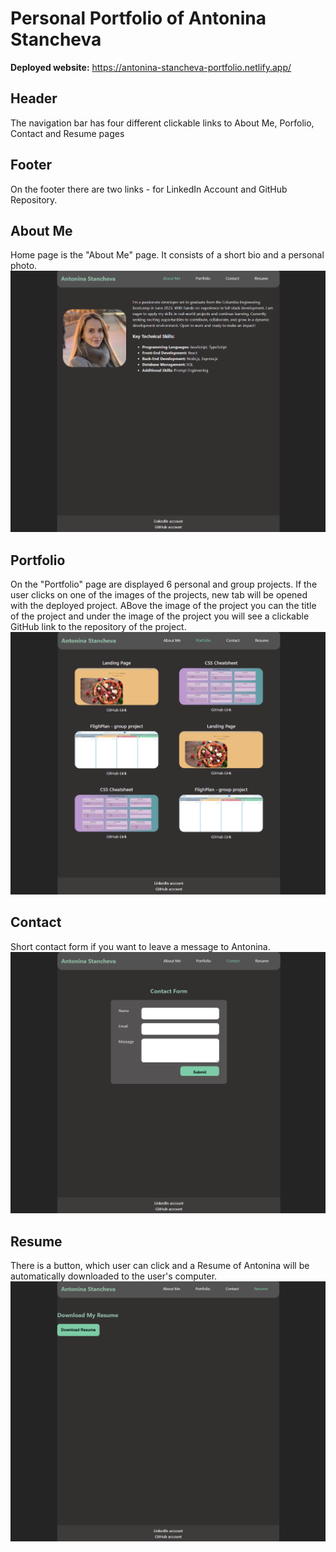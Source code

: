 # Personal Portfolio of Antonina Stancheva

<b>Deployed website:</b> https://antonina-stancheva-portfolio.netlify.app/


## Header
The navigation bar has four different clickable links to About Me, Porfolio, Contact and Resume pages

## Footer
On the footer there are two links - for LinkedIn Account and GitHub Repository.

## About Me
Home page is the "About Me" page. It consists of a short bio and a personal photo.
![alt text](./src/assets/images/about-me-page.png)

## Portfolio
On the "Portfolio" page are displayed 6 personal and group projects. If the user clicks on one of the images of the projects, new tab will be opened with the deployed project. ABove the image of the project you can the title of the project and under the image of the project you will see a clickable GitHub link to the repository of the project.
![alt text](./src/assets/images/portfolio-page.png)

## Contact
Short contact form if you want to leave a message to Antonina.
![alt text](./src/assets/images/contact-page.png)

## Resume
There is a button, which user can click and a Resume of Antonina will be automatically downloaded to the user's computer.
![alt text](./src/assets/images/resume-page.png)

